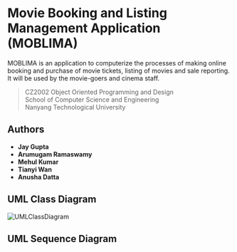 # Movie Booking and Listing Management Application (MOBLIMA)

MOBLIMA is an application to computerize the processes of making online booking and purchase of movie tickets, listing of movies and sale reporting. It will be used by the movie-goers and cinema staff.

> CZ2002 Object Oriented Programming and Design \
> School of Computer Science and Engineering \
> Nanyang Technological University

## Authors

* **Jay Gupta**
* **Arumugam Ramaswamy**
* **Mehul Kumar**
* **Tianyi Wan**
* **Anusha Datta**

## UML Class Diagram

![UMLClassDiagram](UMLClassDiagram.jpg)

## UML Sequence Diagram

